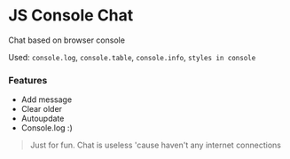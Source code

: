 # JS Console Chat

Chat based on browser console

Used: `console.log`, `console.table`, `console.info`, `styles in console`

### Features
* Add message
* Clear older
* Autoupdate
* Console.log :)

> Just for fun. 
> Chat is useless 'cause haven't any internet connections
